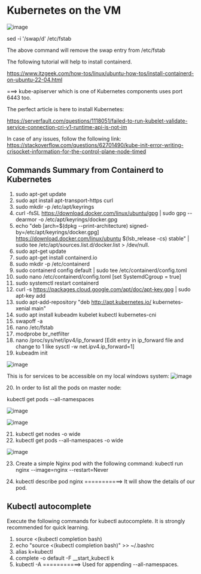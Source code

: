 # Kubernetes on the VM

![image](https://user-images.githubusercontent.com/21220549/218764601-77bf10ec-15e9-4cad-9e76-781cb31ab315.png)

sed -i '/swap/d' /etc/fstab

The above command will remove the swap entry from /etc/fstab 

The following tutorial will help to install containerd.

https://www.itzgeek.com/how-tos/linux/ubuntu-how-tos/install-containerd-on-ubuntu-22-04.html

===>  kube-apiserver which is one of Kubernetes components uses port 6443 too.

The perfect article is here to install Kubernetes:

https://serverfault.com/questions/1118051/failed-to-run-kubelet-validate-service-connection-cri-v1-runtime-api-is-not-im

In case of any issues, follow the following link: https://stackoverflow.com/questions/62701490/kube-init-error-writing-crisocket-information-for-the-control-plane-node-timed

## Commands Summary from Containerd to Kubernetes

1. sudo apt-get update
2. sudo apt install apt-transport-https curl
3. sudo mkdir -p /etc/apt/keyrings
4. curl -fsSL https://download.docker.com/linux/ubuntu/gpg | sudo gpg --dearmor -o /etc/apt/keyrings/docker.gpg
5. echo "deb [arch=$(dpkg --print-architecture) signed-by=/etc/apt/keyrings/docker.gpg] https://download.docker.com/linux/ubuntu $(lsb_release -cs) stable" | sudo tee /etc/apt/sources.list.d/docker.list > /dev/null.
6. sudo apt-get update
7. sudo apt-get install containerd.io
8. sudo mkdir -p /etc/containerd
9. sudo containerd config default | sudo tee /etc/containerd/config.toml
10. sudo nano /etc/containerd/config.toml [set SystemdCgroup = true]
11. sudo systemctl restart containerd
12. curl -s https://packages.cloud.google.com/apt/doc/apt-key.gpg | sudo apt-key add
13. sudo apt-add-repository "deb http://apt.kubernetes.io/ kubernetes-xenial main"
14. sudo apt install kubeadm kubelet kubectl kubernetes-cni
15. swapoff -a
16. nano /etc/fstab
17. modprobe br_netfilter
18. nano /proc/sys/net/ipv4/ip_forward [Edit entry in ip_forward file and change to 1 like sysctl -w net.ipv4.ip_forward=1]
19. kubeadm init

![image](https://user-images.githubusercontent.com/21220549/221897582-a3a1fa58-fee1-40f1-8b71-c120a13928ce.png)

This is for services to be accessible on my local windows system:
![image](https://user-images.githubusercontent.com/21220549/222120187-937e3868-f39e-4837-929c-3ad141a3db5c.png)

20. In order to list all the pods on master node:

kubectl get pods --all-namespaces

![image](https://user-images.githubusercontent.com/21220549/222126970-e70a4270-5c52-41b2-a37b-164a42ff5890.png)

![image](https://user-images.githubusercontent.com/21220549/222368243-5afde9e1-97ff-4173-adb4-8405d661e12b.png)

21. kubectl get nodes -o wide
22. kubectl get pods --all-namespaces -o wide

![image](https://user-images.githubusercontent.com/21220549/222374135-e2fc6717-06ad-4d4e-bd5c-0b19e03eefca.png)

23. Create a simple Nginx pod with the following command:
kubectl run nginx --image=nginx --restart=Never

24. kubectl describe pod nginx        ===========>    It will show the details of our pod.

## Kubectl autocomplete

Execute the following commands for kubectl autocomplete. It is strongly recommended for quick learning.

1. source <(kubectl completion bash)
2. echo "source <(kubectl completion bash)" >> ~/.bashrc
3. alias k=kubectl
4. complete -o default -F __start_kubectl k
5. kubectl -A        ===========>    Used for appending --all-namespaces.




